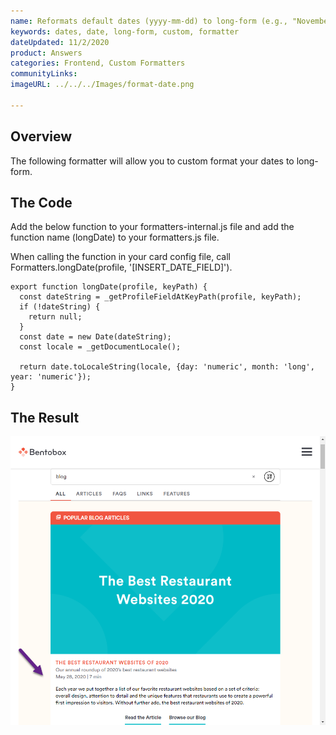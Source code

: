 ```yaml
---
name: Reformats default dates (yyyy-mm-dd) to long-form (e.g., "November 12, 2020")
keywords: dates, date, long-form, custom, formatter
dateUpdated: 11/2/2020
product: Answers
categories: Frontend, Custom Formatters 
communityLinks:
imageURL: ../../../Images/format-date.png

---
```


## Overview

The following formatter will allow you to custom format your dates to long-form.

## The Code

Add the below function to your formatters-internal.js file and add the function name (longDate) to your formatters.js file.

When calling the function in your card config file, call Formatters.longDate(profile, '[INSERT_DATE_FIELD]').

```
export function longDate(profile, keyPath) {
  const dateString = _getProfileFieldAtKeyPath(profile, keyPath);
  if (!dateString) {
    return null;
  }
  const date = new Date(dateString);
  const locale = _getDocumentLocale();

  return date.toLocaleString(locale, {day: 'numeric', month: 'long', year: 'numeric'});
}
```

## The Result

![image](../../../Images/format-date.png)
